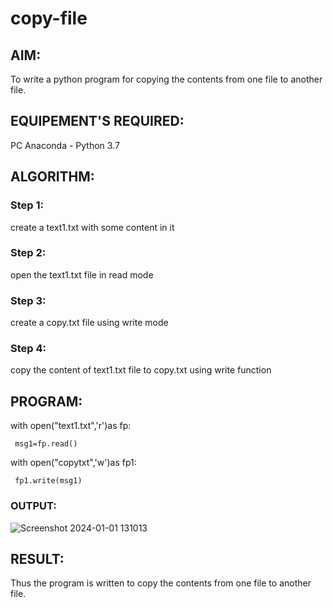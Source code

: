 # copy-file
## AIM:
To write a python program for copying the contents from one file to another file.
## EQUIPEMENT'S REQUIRED: 
PC
Anaconda - Python 3.7
## ALGORITHM: 
### Step 1:
create a text1.txt with some content in it

### Step 2: 
open the text1.txt file in read mode
 
### Step 3: 
create a copy.txt file using write mode 

### Step 4: 
copy the content of text1.txt file to copy.txt using write function

## PROGRAM:

with open("text1.txt",'r')as fp:

     msg1=fp.read()
     
  with open("copytxt",'w')as fp1:
  
     fp1.write(msg1)

### OUTPUT:
![Screenshot 2024-01-01 131013](https://github.com/23004345/copy-file/assets/138849203/38274811-73cb-4b8f-aa3c-6132e5ea837d)




## RESULT:
Thus the program is written to copy the contents from one file to another file.
